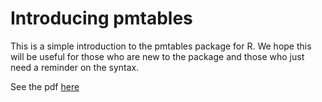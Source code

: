 # Introducing pmtables

This is a simple introduction to the pmtables package for R. We hope this will 
be useful for those who are new to the package and those who just need a 
reminder on the syntax. 

See the pdf [here](pmt-intro.pdf)


